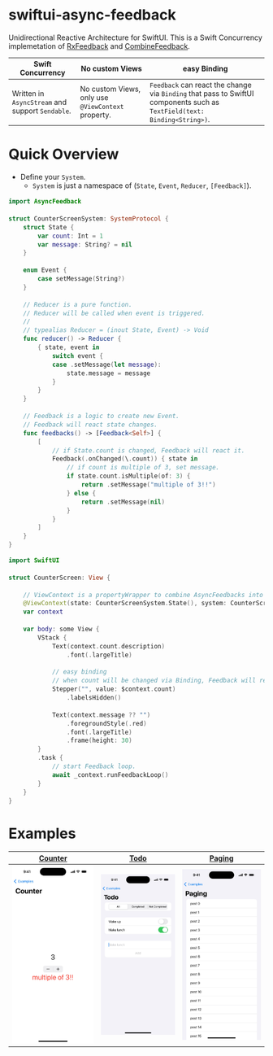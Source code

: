 # swiftui-async-feedback

Unidirectional Reactive Architecture for SwiftUI. This is a Swift Concurrency implemetation of [RxFeedback](https://github.com/NoTests/RxFeedback.swift) and [CombineFeedback](https://github.com/sergdort/CombineFeedback).

| Swift Concurrency | No custom Views | easy Binding |
| - | - | - |
| Written in `AsyncStream` and support `Sendable`. | No custom Views, only use `@ViewContext` property. | `Feedback` can react the change via `Binding` that pass to SwiftUI components such as `TextField(text: Binding<String>)`. |

# Quick Overview

- Define your `System`.
    - `System` is just a namespace of (`State`, `Event`, `Reducer`, `[Feedback]`).

```swift
import AsyncFeedback

struct CounterScreenSystem: SystemProtocol {
    struct State {
        var count: Int = 1
        var message: String? = nil
    }

    enum Event {
        case setMessage(String?)
    }

    // Reducer is a pure function.
    // Reducer will be called when event is triggered.
    //
    // typealias Reducer = (inout State, Event) -> Void
    func reducer() -> Reducer {
        { state, event in
            switch event {
            case .setMessage(let message):
                state.message = message
            }
        }
    }

    // Feedback is a logic to create new Event.
    // Feedback will react state changes.
    func feedbacks() -> [Feedback<Self>] {
        [
            // if State.count is changed, Feedback will react it.
            Feedback(.onChanged(\.count)) { state in
                // if count is multiple of 3, set message.
                if state.count.isMultiple(of: 3) {
                    return .setMessage("multiple of 3!!")
                } else {
                    return .setMessage(nil)
                }
            }
        ]
    }
}
```

```swift
import SwiftUI

struct CounterScreen: View {

    // ViewContext is a propertyWrapper to combine AsyncFeedbacks into SwiftUI.
    @ViewContext(state: CounterScreenSystem.State(), system: CounterScreenSystem())
    var context

    var body: some View {
        VStack {
            Text(context.count.description)
                .font(.largeTitle)

            // easy binding
            // when count will be changed via Binding, Feedback will react it.
            Stepper("", value: $context.count)
                .labelsHidden()

            Text(context.message ?? "")
                .foregroundStyle(.red)
                .font(.largeTitle)
                .frame(height: 30)
        }
        .task {
            // start Feedback loop.
            await _context.runFeedbackLoop()
        }
    }
}
```

# Examples

| [Counter](Example/Package/Sources/CounterExample/) | [Todo](Example/Package/Sources/TodoExample/) | [Paging](Example/Package/Sources/PagingListExample/) |
| - | - | - |
| ![](assets/CounterExample.jpeg)|![](assets/TodoExample.jpeg)|![](assets/PagingListExample.jpeg)|